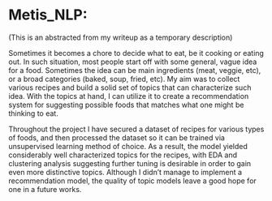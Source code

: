 # Metis_NLP: 

(This is an abstracted from my writeup as a temporary description)

Sometimes it becomes a chore to decide what to eat, be it cooking or eating out. In such situation, most people start off with some general, vague idea for a food. Sometimes the idea can be main ingredients (meat, veggie, etc), or a broad categories (baked, soup, fried, etc). My aim was to collect various recipes and build a solid set of topics that can characterize such idea. With the topics at hand, I can utilize it to create a recommendation system for suggesting possible foods that matches what one might be thinking to eat.

Throughout the project I have secured a dataset of recipes for various types of foods, and then processed the dataset so it can be trained via unsupervised learning method of choice. As a result, the model yielded considerably well characterized topics for the recipes, with EDA and clustering analysis suggesting further tuning is desirable in order to gain even more distinctive topics. Although I didn’t manage to implement a recommendation model, the quality of topic models leave a good hope for one in a future works.

